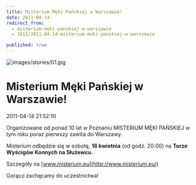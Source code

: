 ```yaml
---
title: Misterium Męki Pańskiej w Warszawie!
date: 2011-04-14
redirect_from: 
  - misterium-meki-panskiej-w-warszawie
  - 2011/2011.04.14-misterium-meki-panskiej-w-warszawie

published: true
---
```



![images/stories/01.jpg](images/stories/01.jpg)

# Misterium Męki Pańskiej w Warszawie!

<time>2011-04-14 21:52:10</time>


Organizowane od ponad 10 lat w Poznaniu MISTERIUM MĘKI PAŃSKIEJ w tym roku poraz pierwszy zawita do Warszawy.

Misterium odbędzie się w sobotę, **16 kwietnia** (od godz. 20:00) na **Torze Wyścigów Konnych na Służewcu**.


Szczegóły na [www.misterium.eu](http://www.misterium.eu/)

Gorąco zachęcamy do uczestnictwa!



<!--CONTENT FROM OLD SERVER (jos before 2013): 
Organizowane od ponad 10 lat w Poznaniu MISTERIUM MĘKI PAŃSKIEJ w tym roku poraz pierwszy zawita do Warszawy.





Misterium odbędzie się w sobotę, **16 kwietnia** (od godz. 20:00) na **Torze Wyścigów Konnych na Służewcu**.






Szczegóły na [www.misterium.eu](http://www.misterium.eu/)

Gorąco zachęcamy do uczestnictwa!


-->

<!--{{json:{"created_date":"2011-04-14 21:52:10","publish_down":"0000-00-00 00:00:00","id":"126"}}}-->